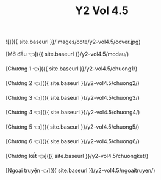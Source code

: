 ﻿---
layout: post
title: Y2 Vol 4.5
---

![]({{ site.baseurl }}/images/cote/y2-vol4.5/cover.jpg)

[Mở đầu 👈]({{ site.baseurl }}/y2-vol4.5/modau/)

[Chương 1 👈]({{ site.baseurl }}/y2-vol4.5/chuong1/)

[Chương 2 👈]({{ site.baseurl }}/y2-vol4.5/chuong2/)

[Chương 3 👈]({{ site.baseurl }}/y2-vol4.5/chuong3/)

[Chương 4 👈]({{ site.baseurl }}/y2-vol4.5/chuong4/)

[Chương 5 👈]({{ site.baseurl }}/y2-vol4.5/chuong5/)

[Chương 6 👈]({{ site.baseurl }}/y2-vol4.5/chuong6/)

[Chương kết 👈]({{ site.baseurl }}/y2-vol4.5/chuongket/)

[Ngoại truyện 👈]({{ site.baseurl }}/y2-vol4.5/ngoaitruyen/)
